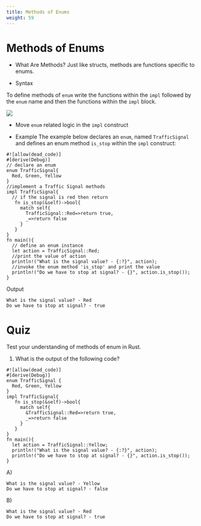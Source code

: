 ```yaml
---
title: Methods of Enums
weight: 59
---
```



# Methods of Enums

- What Are Methods? 
Just like structs, methods are functions specific to enums.

- Syntax 

To define methods of `enum` write the functions within the `impl` followed by the `enum` name and then the functions within the `impl` block.

![](https://raw.githubusercontent.com/sangam14/RustLabs/master/img/enum-method.png)

 - Move `enum` related logic in the `impl` construct
 
- Example 
The example below declares an `enum`, named `TrafficSignal` and defines an enum method `is_stop` within the `impl` construct:

```
#![allow(dead_code)]
#[derive(Debug)]
// declare an enum
enum TrafficSignal{
  Red, Green, Yellow
}
//implement a Traffic Signal methods
impl TrafficSignal{
  // if the signal is red then return
   fn is_stop(&self)->bool{
     match self{
       TrafficSignal::Red=>return true,
       _=>return false
     }
   }
}
fn main(){
  // define an enum instance
  let action = TrafficSignal::Red;
  //print the value of action
  println!("What is the signal value? - {:?}", action);
  //invoke the enum method 'is_stop' and print the value
  println!("Do we have to stop at signal? - {}", action.is_stop());
}

```
Output

```
What is the signal value? - Red
Do we have to stop at signal? - true

```


# Quiz 

Test your understanding of methods of enum in Rust.

1. What is the output of the following code?

```
#![allow(dead_code)]
#[derive(Debug)]
enum TrafficSignal {
  Red, Green, Yellow
}
impl TrafficSignal{
   fn is_stop(&self)->bool{
     match self{
       &TrafficSignal::Red=>return true,
       _=>return false
     }
   }
}
fn main(){
  let action = TrafficSignal::Yellow;
  println!("What is the signal value? - {:?}", action);
  println!("Do we have to stop at signal? - {}", action.is_stop());
}

```

A)

```
What is the signal value? - Yellow
Do we have to stop at signal? - false
```
B)

```
What is the signal value? - Red
Do we have to stop at signal? - true
```





